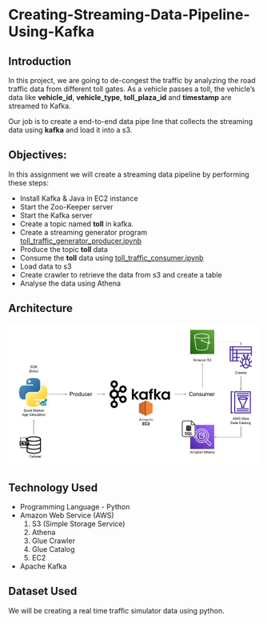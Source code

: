 # Creating-Streaming-Data-Pipeline-Using-Kafka

## Introduction
In this project, we are going to de-congest the traffic by analyzing the road traffic data from different toll gates. As a vehicle passes a toll, 
the vehicle’s data like **vehicle_id**, **vehicle_type**, **toll_plaza_id** and **timestamp** are streamed to Kafka. 

Our job is to create a end-to-end data pipe line that collects the streaming data using **kafka** and load it into a s3.

## Objectives:
In this assignment we will create a streaming data pipeline by performing these steps:

- Install Kafka & Java in EC2 instance
- Start the Zoo-Keeper server
- Start the Kafka server
- Create a topic named **toll** in kafka.
- Create a streaming generator program [toll_traffic_generator_producer.ipynb](https://github.com/vekr1518/Creating-Streaming-Data-Pipeline-Using-Kafka/blob/main/toll_traffic_generator_producer.ipynb)
- Produce the topic **toll** data
- Consume the **toll** data using [toll_traffic_consumer.ipynb](https://github.com/vekr1518/Creating-Streaming-Data-Pipeline-Using-Kafka/blob/main/toll_traffic_consumer.ipynb)
- Load data to s3
- Create crawler to retrieve the data from s3 and create a table 
- Analyse the data using Athena

## Architecture
![This is an image](https://github.com/vekr1518/Creating-Streaming-Data-Pipeline-Using-Kafka/blob/main/Architecture.jpg)

## Technology Used
- Programming Language - Python
- Amazon Web Service (AWS)
  1. S3 (Simple Storage Service)
  2. Athena
  3. Glue Crawler
  4. Glue Catalog
  5. EC2
- Apache Kafka

## Dataset Used
We will be creating a real time traffic simulator data using python. 
